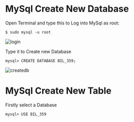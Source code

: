 # MySql Create New Database

Open Terminal and type this to Log into MySql as root:

```
$ sudo mysql -u root
```
![login](https://user-images.githubusercontent.com/54469544/139883678-ce8b16af-eee5-444c-8774-702556a4a1f0.png)

Type it to Create new Database

```
mysql> CREATE DATABASE BIL_359;
```
![createdb](https://user-images.githubusercontent.com/54469544/139889309-1231d47a-1437-4ad1-be11-e132f5971e5b.png)

# MySql Create New Table

Firstly select a Database

```
mysql> USE BIL_359
```
